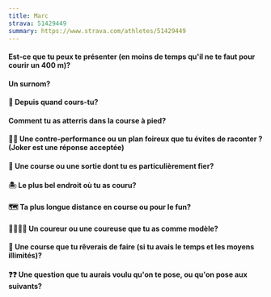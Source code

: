```yaml
---
title: Marc
strava: 51429449
summary: https://www.strava.com/athletes/51429449
---
```


#### Est-ce que tu peux te présenter (en moins de temps qu'il ne te faut pour courir un 400 m)?

#### Un surnom?

#### 📆 Depuis quand cours-tu?

#### Comment tu as atterris dans la course à pied?

#### 😵‍💫 Une contre-performance ou un plan foireux que tu évites de raconter ? (Joker est une réponse acceptée)

#### 🏅 Une course ou une sortie dont tu es particulièrement fier?

#### 🏝️ Le plus bel endroit où tu as couru?

#### 🗺️ Ta plus longue distance en course ou pour le fun?

#### 🏃‍♂️🏃‍♀️ Un coureur ou une coureuse que tu as comme modèle?

#### 🏁 Une course que tu rêverais de faire (si tu avais le temps et les moyens illimités)?

#### ❓❓ Une question que tu aurais voulu qu'on te pose, ou qu'on pose aux suivants?